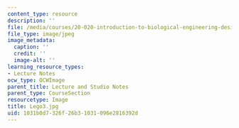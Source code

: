 ```yaml
---
content_type: resource
description: ''
file: /media/courses/20-020-introduction-to-biological-engineering-design-spring-2009/1031b0d7326f26b31031096e2816392d_Lego3.jpg
file_type: image/jpeg
image_metadata:
  caption: ''
  credit: ''
  image-alt: ''
learning_resource_types:
- Lecture Notes
ocw_type: OCWImage
parent_title: Lecture and Studio Notes
parent_type: CourseSection
resourcetype: Image
title: Lego3.jpg
uid: 1031b0d7-326f-26b3-1031-096e2816392d
---
```

